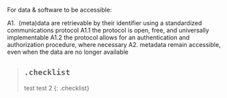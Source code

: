 For data & software to be accessible:

A1.  (meta)data are retrievable by their identifier using a standardized communications protocol
A1.1 the protocol is open, free, and universally implementable
A1.2 the protocol allows for an authentication and authorization procedure, where necessary
A2. metadata remain accessible, even when the data are no longer available


> ## `.checklist`
> test
> test 2
{: .checklist}
